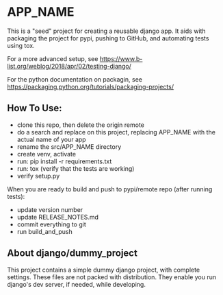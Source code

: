 # APP_NAME

This is a "seed" project for creating a reusable django app.
It aids with packaging the project for pypi, pushing to GitHub, and automating tests using tox.

For a more advanced setup, see https://www.b-list.org/weblog/2018/apr/02/testing-django/

For the python documentation on packagin, see https://packaging.python.org/tutorials/packaging-projects/

## How To Use:
- clone this repo, then delete the origin remote
- do a search and replace on this project, replacing APP_NAME with the actual name of your app
- rename the src/APP_NAME directory
- create venv, activate
- run: pip install -r requirements.txt
- run: tox (verify that the tests are working)
- verify setup.py

When you are ready to build and push to pypi/remote repo (after running tests):
- update version number
- update RELEASE_NOTES.md
- commit everything to git
- run build_and_push

## About django/dummy_project

This project contains a simple dummy django project, with complete settings. These files are not packed with distribution. They enable you run django's dev server, if needed, while developing.
